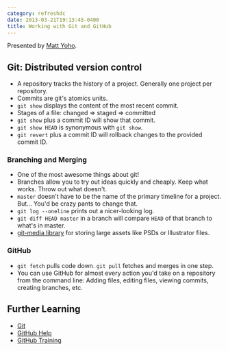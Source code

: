 ```yaml
---
category: refreshdc
date: 2013-03-21T19:13:45-0400
title: Working with Git and GitHub
---
```


Presented by [Matt Yoho](http://mattyoho.com/).

## Git: Distributed version control

- A repository tracks the history of a project. Generally one project per repository.
- Commits are git's atomics units.
- `git show` displays the content of the most recent commit.
- Stages of a file: changed => staged => committed
- `git show` plus a commit ID will show that commit.
- `git show HEAD` is synonymous with `git show`.
- `git revert` plus a commit ID will rollback changes to the provided commit ID.

### Branching and Merging

- One of the most awesome things about git!
- Branches allow you to try out ideas quickly and cheaply. Keep what works. Throw out what doesn't.
- `master` doesn't have to be the name of the primary timeline for a project. But... You'd be crazy pants to change that.
- `git log --oneline` prints out a nicer-looking log.
- `git diff HEAD master` in a branch will compare `HEAD` of that branch to what's in master.
- [git-media library](https://github.com/schacon/git-media) for storing large assets like PSDs or Illustrator files.

### GitHub

- `git fetch` pulls code down. `git pull` fetches and merges in one step.
- You can use GitHub for almost every action you'd take on a repository from the command line: Adding files, editing files, viewing commits, creating branches, etc.


## Further Learning

- [Git](http://git-scm.com/)
- [GitHub Help](http://help.github.com/)
- [GitHub Training](http://training.github.com/)